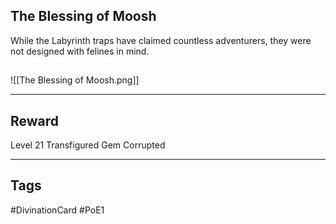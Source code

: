 ## The Blessing of Moosh
While the Labyrinth traps have claimed countless adventurers, they were not designed with felines in mind.
## 
![[The Blessing of Moosh.png]]

---
## Reward
Level 21 Transfigured Gem
Corrupted

---
## Tags
#DivinationCard
#PoE1